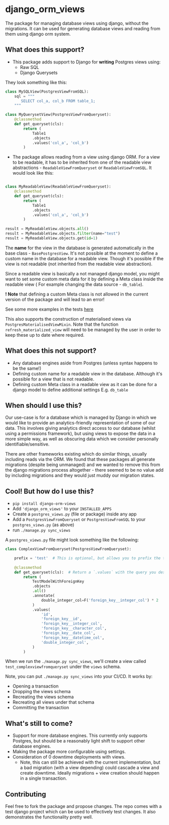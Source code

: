 # django_orm_views

The package for managing database views using django, without the migrations.
It can be used for generating database views and reading from them using django orm system.

## What does this support?
* This package adds support to Django for **writing** Postgres views using:
  * Raw SQL
  * Django Querysets

They look something like this:

```python
class MySQLView(PostgresViewFromSQL):
    sql = """
       SELECT col_a, col_b FROM table_1;
    """
```

```python
class MyQuerysetView(PostgresViewFromQueryset):
    @classmethod
    def get_queryset(cls):
        return (
            Table1
            .objects
            .values('col_a', 'col_b')
        )
```

* The package allows reading from a view using django ORM. For a view to be readable, it has to be inherited from 
 one of the readable view abstractions - `ReadableViewFromQueryset` or `ReadableViewFromSQL`. It would look like this:
```python

class MyReadableView(ReadableViewFromQueryset):
    @classmethod
    def get_queryset(cls):
        return (
            Table1
            .objects
            .values('col_a', 'col_b')
        )
    
result = MyReadableView.objects.all()
result = MyReadableView.objects.filter(name="test")
result = MyReadableView.objects.get(id=1)
```
The **name** for the view in the database is generated automatically in the base class - `BasePostgresView`.
It's not possible at the moment to define a custom name in the database for a readable view. Though it's possible if the
view is not readable (not inherited from the readable view abstraction).

Since a readable view is basically a not managed django model, you might want to
set some custom meta data for it by defining a Meta class inside the readable view (
For example changing the data source - `db_table`).

**! Note** that defining a custom Meta class is not allowed in the current version of 
the package and will lead to an error!

See some more examples in the tests [here](https://github.com/iwoca/django-orm-views/blob/main/tests/test_project/test_app/postgres_views.py)


This also supports the construction of materialised views via `PostgresMaterialisedViewMixin`. Note that the function `refresh_materialized_view` will
need to be managed by the user in order to keep these up to date where required.
   

## What does this not support?

* Any database engines aside from Postgres (unless syntax happens to be the same!)
* Defining custom name for a readable view in the database. Although it's 
possible for a view that is not readable.
* Defining custom Meta class in a readable view as it can be done for a django model
to define additional settings E.g. `db_table`
## When should I use this?

Our use-case is for a database which is managed by Django
in which we would like to provide an analytics-friendly
representation of some of our data.  This involves giving
analytics direct access to our database (whilst using a
permissions framework), but using views to expose the data
in a more simple way, as well as obscuring data which
we consider personally identifiable/sensitive.

There are other frameworks existing which do similar things,
usually including reads via the ORM.  We found that these
packages all generate migrations (despite being unmanaged)
and we wanted to remove this from the django migrations process
altogether - there seemed to be no value add by including
migrations and they would just muddy our migration states.

## Cool! But how do I use this?

* `pip install django-orm-views`
* Add `'django_orm_views'` to your `INSTALLED_APPS`
* Create a `postgres_views.py` (file or package) inside any app
* Add a `PostgresViewFromQueryset` or `PostgresViewFromSQL` 
to your `postgres_views.py` (as above)
* run `./manage.py sync_views`

A `postgres_views.py` file might look something like the following:

```python
class ComplexViewFromQueryset(PostgresViewFromQueryset):

    prefix = 'test'  # This is optional, but allows you to prefix the table names for views
    
    @classmethod
    def get_queryset(cls):  # Return a `.values` with the query you desire
        return (
            TestModelWithForeignKey
            .objects
            .all()
            .annotate(
                double_integer_col=F('foreign_key__integer_col') * 2
            )
            .values(
                'id',
                'foreign_key__id',
                'foreign_key__integer_col',
                'foreign_key__character_col',
                'foreign_key__date_col',
                'foreign_key__datetime_col',
                'double_integer_col',
            )
        )
```

When we run the `./manage.py sync_views`, we'll create a view called `test_complexviewfromqueryset` under
the `views` schema.

Note, you can put `./manage.py sync_views` into your CI/CD.  It works by:
* Opening a transaction
* Dropping the views schema
* Recreating the views schema
* Recreating all views under that schema
* Committing the transaction

## What's still to come?

* Support for more database engines.  This currently only supports Postgres, 
but should be a reasonably light shift to support other database engines.
* Making the package more configurable using settings.
* Consideration of 0 downtime deployments with views.
  * Note, this can still be achieved with the current implementation,
  but a bad migration (with a view depending) could
  cascade a view and create downtime.  Ideally migrations + 
  view creation should happen in a single transaction.

## Contributing

Feel free to fork the package and propose changes.  The repo comes with a test django project which
can be used to effectively test changes.  It also demonstrates the functionality pretty well.
